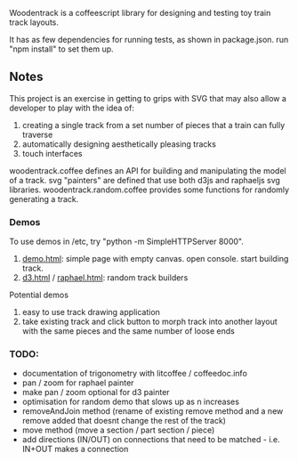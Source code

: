 Woodentrack is a coffeescript library for designing and testing toy train track layouts.

It has as few dependencies for running tests, as shown in package.json.  run "npm install" to set them up.

## Notes

This project is an exercise in getting to grips with SVG that may also allow a developer to play with the idea of:

1.  creating a single track from a set number of pieces that a train can fully traverse
2.  automatically designing aesthetically pleasing tracks
3.  touch interfaces

woodentrack.coffee defines an API for building and manipulating the model of a track.  svg "painters" are defined that use both d3js and raphaeljs svg libraries.  woodentrack.random.coffee provides some functions for randomly generating a track.

### Demos

To use demos in /etc, try "python -m SimpleHTTPServer 8000".

 1. <a href="http://mattsouth.github.io/woodentrack/demo.html">demo.html</a>: simple page with empty canvas.  open console.  start building track.
 2. <a href="http://mattsouth.github.io/woodentrack/d3.html">d3.html</a> / <a href="http://mattsouth.github.io/woodentrack/raphael.html">raphael.html</a>: random track builders

Potential demos

 1. easy to use track drawing application
 2. take existing track and click button to morph track into another layout with the same pieces and the same number of loose ends

### TODO:

 - documentation of trigonometry with litcoffee / coffeedoc.info
 - pan / zoom for raphael painter
 - make pan / zoom optional for d3 painter
 - optimisation for random demo that slows up as n increases
 - removeAndJoin method (rename of existing remove method and a new remove added that doesnt change the rest of the track)
 - move method (move a section / part section / piece)
 - add directions (IN/OUT) on connections that need to be matched - i.e. IN+OUT makes a connection
